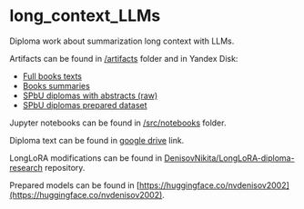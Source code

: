 # long_context_LLMs
Diploma work about summarization long context with LLMs.

Artifacts can be found in [/artifacts](/artifacts) folder and in Yandex Disk:
- [Full books texts](/artifacts/book_full_texts)
- [Books summaries](/artifacts/parsing/books_summaries)
- [SPbU diplomas with abstracts (raw)](https://disk.yandex.ru/d/xCv8-NUwGwc2tQ)
- [SPbU diplomas prepared dataset](https://disk.yandex.ru/d/bpi2jRR5Mq6e-Q)

Jupyter notebooks can be found in [/src/notebooks](/src/notebooks) folder.

Diploma text can be found in [google drive](https://drive.google.com/file/d/1cUAa9M32lKH_jJuv-DBy1zTKlM0kqSO7/view?usp=sharing) link.

LongLoRA modifications can be found in [DenisovNikita/LongLoRA-diploma-research](https://github.com/DenisovNikita/LongLoRA-diploma-research) repository.

Prepared models can be found in [https://huggingface.co/nvdenisov2002](https://huggingface.co/nvdenisov2002).
